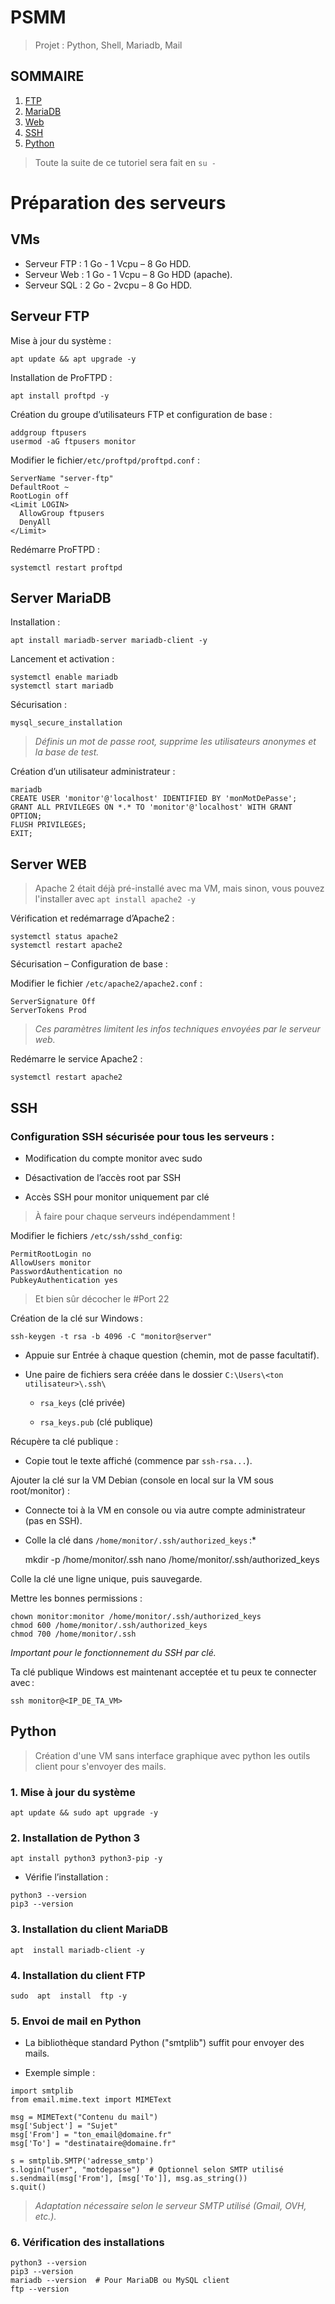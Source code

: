 # PSMM

> Projet : Python, Shell, Mariadb, Mail

## SOMMAIRE
1. [FTP](#serveur-ftp)
2. [MariaDB](#server-mariadb)
3. [Web](#server-web)
4. [SSH](#ssh)
5. [Python](#python)


> Toute la suite de ce tutoriel sera fait en ``su -``

# Préparation des serveurs

## VMs

- Serveur FTP : 1 Go - 1 Vcpu – 8 Go HDD.
- Serveur Web : 1 Go - 1 Vcpu – 8 Go HDD (apache).
- Serveur SQL : 2 Go - 2vcpu – 8 Go HDD.

## Serveur FTP

Mise à jour du système :

    apt update && apt upgrade -y

Installation de ProFTPD :

    apt install proftpd -y

Création du groupe d’utilisateurs FTP et configuration de base :

    addgroup ftpusers
    usermod -aG ftpusers monitor

Modifier le fichier`/etc/proftpd/proftpd.conf`  :

    ServerName "server-ftp"
    DefaultRoot ~
    RootLogin off
    <Limit LOGIN>
      AllowGroup ftpusers
      DenyAll
    </Limit>

Redémarre ProFTPD :

    systemctl restart proftpd


## Server MariaDB

Installation :

    apt install mariadb-server mariadb-client -y

Lancement et activation :

    systemctl enable mariadb
    systemctl start mariadb

Sécurisation : 

    mysql_secure_installation

> _Définis un mot de passe root, supprime les utilisateurs anonymes et la base de test._

Création d’un utilisateur administrateur :

    mariadb
    CREATE USER 'monitor'@'localhost' IDENTIFIED BY 'monMotDePasse';
    GRANT ALL PRIVILEGES ON *.* TO 'monitor'@'localhost' WITH GRANT OPTION;
    FLUSH PRIVILEGES;
    EXIT;

## Server WEB

> Apache 2 était déjà pré-installé avec ma VM, mais sinon, vous pouvez
> l'installer avec ``apt install apache2 -y``

Vérification et redémarrage d’Apache2 :

    systemctl status apache2
    systemctl restart apache2
    
Sécurisation – Configuration de base :

Modifier le fichier ``/etc/apache2/apache2.conf`` :

    ServerSignature Off
    ServerTokens Prod
    
> _Ces paramètres limitent les infos techniques envoyées par le serveur web._

Redémarre le service Apache2 :

    systemctl restart apache2

## SSH

### Configuration SSH sécurisée pour tous les serveurs : 

-   Modification du compte monitor avec sudo
    
-   Désactivation de l’accès root par SSH
    
-   Accès SSH pour monitor uniquement par clé

> À faire pour chaque serveurs indépendamment !

Modifier le fichiers ``/etc/ssh/sshd_config``:

    PermitRootLogin no
    AllowUsers monitor
    PasswordAuthentication no
    PubkeyAuthentication yes
    

> Et bien sûr décocher le #Port 22

Création de la clé sur Windows :

    ssh-keygen -t rsa -b 4096 -C "monitor@server"

-   Appuie sur Entrée à chaque question (chemin, mot de passe facultatif).
    
-   Une paire de fichiers sera créée dans le dossier  `C:\Users\<ton utilisateur>\.ssh\`

	-   `rsa_keys`  (clé privée)
    
	-   `rsa_keys.pub`  (clé publique)

Récupère ta clé publique :

-   Copie tout le texte affiché (commence par  `ssh-rsa...`).


Ajouter la clé sur la VM Debian (console en local sur la VM sous root/monitor) :

-   Connecte toi à la VM en console ou via autre compte administrateur (pas en SSH).
    
-   Colle la clé dans  `/home/monitor/.ssh/authorized_keys` :*

    mkdir -p /home/monitor/.ssh
    nano /home/monitor/.ssh/authorized_keys

Colle la clé une ligne unique, puis sauvegarde.

Mettre les bonnes permissions :

    chown monitor:monitor /home/monitor/.ssh/authorized_keys
    chmod 600 /home/monitor/.ssh/authorized_keys
    chmod 700 /home/monitor/.ssh

_Important pour le fonctionnement du SSH par clé._

Ta clé publique Windows est maintenant acceptée et tu peux te connecter avec :

    ssh monitor@<IP_DE_TA_VM>


## Python

> Création d'une VM sans interface graphique avec python les outils
> client pour s'envoyer des mails.

### 1. Mise à jour du système

    apt update && sudo apt upgrade -y

### 2. Installation de Python 3

    apt install python3 python3-pip -y

-   Vérifie l’installation :

```
python3 --version
pip3 --version
```

### 3. Installation du client MariaDB

    apt  install mariadb-client -y

### 4. Installation du client FTP

    sudo  apt  install  ftp -y

### 5. Envoi de mail en Python 

-   La bibliothèque standard Python ("smtplib") suffit pour envoyer des mails.

-   Exemple simple :

```
import smtplib
from email.mime.text import MIMEText

msg = MIMEText("Contenu du mail")
msg['Subject'] = "Sujet"
msg['From'] = "ton_email@domaine.fr"
msg['To'] = "destinataire@domaine.fr"

s = smtplib.SMTP('adresse_smtp')
s.login("user", "motdepasse")  # Optionnel selon SMTP utilisé
s.sendmail(msg['From'], [msg['To']], msg.as_string())
s.quit()
```

> _Adaptation nécessaire selon le serveur SMTP utilisé (Gmail, OVH, etc.)._

### 6. Vérification des installations

    python3 --version
    pip3 --version
    mariadb --version  # Pour MariaDB ou MySQL client
    ftp --version









